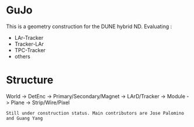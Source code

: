 # GuJo
This is a geometry construction for the DUNE hybrid ND.
Evaluating :
* LAr-Tracker
* Tracker-LAr
* TPC-Tracker
* others

# Structure
 World -> DetEnc -> Primary/Secondary/Magnet -> LArD/Tracker -> Module -> Plane -> Strip/Wire/Pixel

 `Still under construction status. Main contributors are Jose Palomino and Guang Yang`
